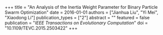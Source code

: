 +++
title = "An Analysis of the Inertia Weight Parameter for Binary Particle Swarm Optimization"
date = 2016-01-01
authors = ["Jianhua Liu", "Yi Mei", "Xiaodong Li"]
publication_types = ["2"]
abstract = ""
featured = false
publication = "*IEEE Transactions on Evolutionary Computation*"
doi = "10.1109/TEVC.2015.2503422"
+++

